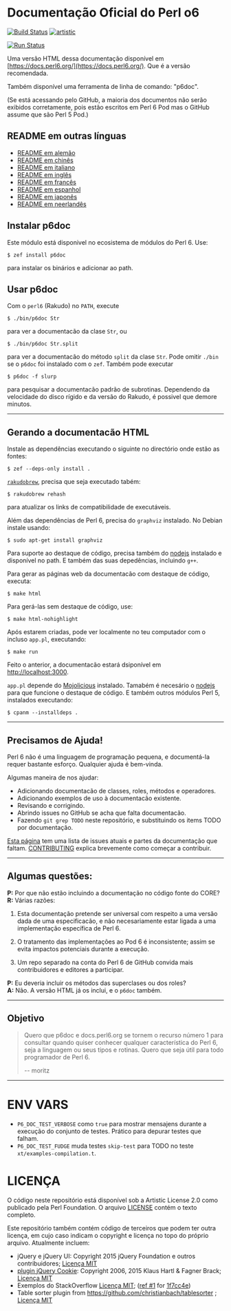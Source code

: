 # Documentação Oficial do Perl o6

[![Build Status](https://travis-ci.org/perl6/doc.svg?branch=master)](https://travis-ci.org/perl6/doc) [![artistic](https://img.shields.io/badge/license-Artistic%202.0-blue.svg?style=flat)](https://opensource.org/licenses/Artistic-2.0)

[![Run Status](https://api.shippable.com/projects/591e99923f2f790700098a30/badge?branch=master)](https://app.shippable.com/github/perl6/doc)

Uma versão HTML dessa documentação disponível em [https://docs.perl6.org/](https://docs.perl6.org/).
Que é a versão recomendada.

Também disponível uma ferramenta de linha de comando: "p6doc".

(Se está acessando pelo GitHub, a maioria dos documentos não serão exibidos corretamente, pois estão escritos em Perl 6 Pod
mas o GitHub assume que são Perl 5 Pod.)

## README em outras línguas

* [README em alemão](README.de.md)
* [README em chinês](README.zh.md)
* [README em italiano](README.it.md)
* [README em inglês](README.md)
* [README em francês](README.fr.md)
* [README em espanhol](README.es.md)
* [README em japonês](README.jp.md)
* [README em neerlandês](README.nl.md)

## Instalar p6doc

Este módulo está disponivel no ecosistema de módulos do Perl 6. Use:

    $ zef install p6doc

para instalar os binários e adicionar ao path.

## Usar p6doc

Com o `perl6` (Rakudo) no `PATH`, execute

    $ ./bin/p6doc Str

para ver a documentacão da clase `Str`, ou

    $ ./bin/p6doc Str.split

para ver a documentacão do método `split` da clase `Str`. Pode
omitir `./bin` se o `p6doc` foi instalado com o `zef`.
Também pode executar

    $ p6doc -f slurp

para pesquisar a documentacão padrão de subrotinas. Dependendo da velocidade
do disco rígido e da versão do Rakudo, é possivel que demore minutos.

-------

## Gerando a documentacão HTML

Instale as dependências executando o siguinte no directório onde estão as fontes:

    $ zef --deps-only install .

[`rakudobrew`](https://github.com/tadzik/rakudobrew), precisa que seja executado tabém:

    $ rakudobrew rehash

para atualizar os links de compatibilidade de executáveis.

Além das dependências de Perl 6, precisa do `graphviz` instalado. No Debian
instale usando:

    $ sudo apt-get install graphviz

Para suporte ao destaque de código, precisa também do [nodejs](https://nodejs.org) instalado e disponível no path.
E também das suas depedências, incluindo `g++`.

Para gerar as páginas web da documentacão com destaque de código, executa:

    $ make html

Para gerá-las sem destaque de código, use:

    $ make html-nohighlight

Após estarem criadas, pode ver localmente no teu computador com o incluso `app.pl`, executando:

    $ make run

Feito o anterior, a documentacão estará dsiponível em [http://localhost:3000](http://localhost:3000).

`app.pl` depende do [Mojolicious](https://metacpan.org/pod/Mojolicious)
instalado. Tamabém é necesário o [nodejs](https://nodejs.org) para que funcione o destaque de código.
E também outros módulos Perl 5, instalados executando:

    $ cpanm --installdeps .

---------

## Precisamos de Ajuda!

Perl 6 não é uma linguagem de programação pequena, e documentá-la requer bastante esforço. Qualquier ajuda é bem-vinda.

Algumas maneira de nos ajudar:

  * Adicionando documentacão de classes, roles, métodos e operadores.
  * Adicionando exemplos de uso à documentacão existente.
  * Revisando e corrigindo.
  * Abrindo issues no GitHub se acha que falta documentacão.
  * Fazendo `git grep TODO` neste repositório, e substituindo os items TODO por documentação.

[Esta página](https://github.com/perl6/doc/issues) tem uma lista de issues atuais e partes da documentação que faltam. 
[CONTRIBUTING](CONTRIBUTING.md) explica brevemente como começar a contribuir.

--------
## Algumas questões:

**P:** Por que não estão incluindo a documentação no código fonte do CORE?<br>
**R:** Várias razões:

  1. Esta documentação pretende ser universal com respeito a uma versão dada de uma especificacão, e não necesariamente estar 
  ligada a uma implementação específica de Perl 6.

  2. O tratamento das implementações ao Pod 6 é inconsistente; assim se evita impactos potenciais durante a execução.

  3. Um repo separado na conta do Perl 6 de GitHub convida mais contribuidores e editores a participar.

**P:** Eu deveria incluir os métodos das superclases ou dos roles?<br>
**A:** Não. A versão HTML já os inclui, e o `p6doc` também.

--------

## Objetivo

> Quero que p6doc e docs.perl6.org se tornem o recurso número 1 para consultar quando quiser conhecer qualquer
> característica do Perl 6, seja a linguagem ou seus tipos e rotinas. Quero que seja útil para todo programador de Perl 6.
>
>    -- moritz

--------

# ENV VARS

- `P6_DOC_TEST_VERBOSE` como `true` para mostrar mensajens durante a execução do conjunto de testes. Prático para depurar testes 
que falham.
- `P6_DOC_TEST_FUDGE` muda testes `skip-test` para TODO no teste `xt/examples-compilation.t`.

# LICENÇA

O código neste repositório está disponível sob a Artistic License 2.0 como publicado pela Perl Foundation. O arquivo 
[LICENSE](LICENSE) contém o texto completo.

Este repositório também contém código de terceiros que podem ter outra licença, em cujo caso indicam o copyright e licença no 
topo do próprio arquivo. Atualmente incluem:

* jQuery e jQuery UI: Copyright 2015 jQuery Foundation e outros contribuidores; 
  [Licença MIT](http://creativecommons.org/licenses/MIT)
* [plugin jQuery Cookie](https://github.com/js-cookie/js-cookie):
  Copyright 2006, 2015 Klaus Hartl & Fagner Brack;
  [Licença MIT](http://creativecommons.org/licenses/MIT)
* Exemplos do StackOverflow [Licença MIT](http://creativecommons.org/licenses/MIT); ([ref #1](http://stackoverflow.com/a/43669837/215487) for [1f7cc4e](https://github.com/perl6/doc/commit/1f7cc4efa0da38b5a9bf544c9b13cc335f87f7f6))
* Table sorter plugin from https://github.com/christianbach/tablesorter ;
  [Licença MIT](http://creativecommons.org/licenses/MIT)
